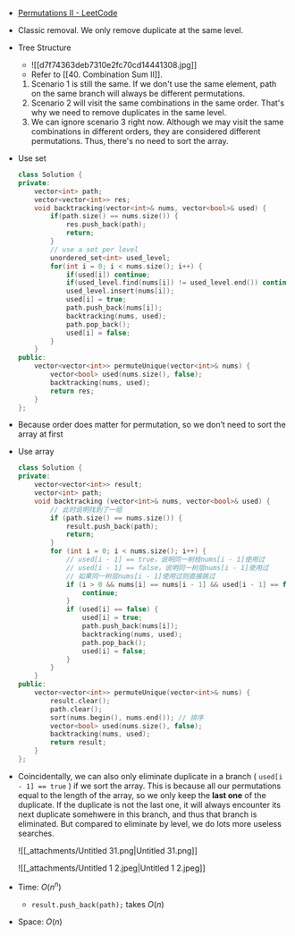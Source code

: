 - [Permutations II - LeetCode](https://leetcode.com/problems/permutations-ii/description/)
- Classic removal. We only remove duplicate at the same level.
- Tree Structure
    - ![[d7f74363deb7310e2fc70cd14441308.jpg]]
    - Refer to [[40. Combination Sum II]]. 
	1. Scenario 1 is still the same. If we don't use the same element, path on the same branch will always be different permutations.
	2. Scenario 2 will visit the same combinations in the same order. That's why we need to remove duplicates in the same level.
	3. We can ignore scenario 3 right now. Although we may visit the same combinations in different orders, they are considered different permutations. Thus, there's no need to sort the array.
    
- Use set
    
    ```C++
    class Solution {
    private:
        vector<int> path;
        vector<vector<int>> res;
        void backtracking(vector<int>& nums, vector<bool>& used) {
            if(path.size() == nums.size()) {
                res.push_back(path);
                return;
            }
            // use a set per level
            unordered_set<int> used_level;
            for(int i = 0; i < nums.size(); i++) {
                if(used[i]) continue;
                if(used_level.find(nums[i]) != used_level.end()) continue;
                used_level.insert(nums[i]);
                used[i] = true;
                path.push_back(nums[i]);
                backtracking(nums, used);
                path.pop_back();
                used[i] = false;
            }
        }
    public:
        vector<vector<int>> permuteUnique(vector<int>& nums) {
            vector<bool> used(nums.size(), false);
            backtracking(nums, used);
            return res;
        }
    };
    ```
    
- Because order does matter for permutation, so we don’t need to sort the array at first
- Use array
    
    ```C++
    class Solution {
    private:
        vector<vector<int>> result;
        vector<int> path;
        void backtracking (vector<int>& nums, vector<bool>& used) {
            // 此时说明找到了一组
            if (path.size() == nums.size()) {
                result.push_back(path);
                return;
            }
            for (int i = 0; i < nums.size(); i++) {
                // used[i - 1] == true，说明同一树枝nums[i - 1]使用过
                // used[i - 1] == false，说明同一树层nums[i - 1]使用过
                // 如果同一树层nums[i - 1]使用过则直接跳过
                if (i > 0 && nums[i] == nums[i - 1] && used[i - 1] == false) {
                    continue;
                }
                if (used[i] == false) {
                    used[i] = true;
                    path.push_back(nums[i]);
                    backtracking(nums, used);
                    path.pop_back();
                    used[i] = false;
                }
            }
        }
    public:
        vector<vector<int>> permuteUnique(vector<int>& nums) {
            result.clear();
            path.clear();
            sort(nums.begin(), nums.end()); // 排序
            vector<bool> used(nums.size(), false);
            backtracking(nums, used);
            return result;
        }
    };
    ```
    
- Coincidentally, we can also only eliminate duplicate in a branch ( `used[i - 1] == true` ) if we sort the array. This is because all our permutations equal to the length of the array, so we only keep the **last one** of the duplicate. If the duplicate is not the last one, it will always encounter its next duplicate somehwere in this branch, and thus that branch is eliminated. But compared to eliminate by level, we do lots more useless searches.
    
    ![[_attachments/Untitled 31.png|Untitled 31.png]]
    
    ![[_attachments/Untitled 1 2.jpeg|Untitled 1 2.jpeg]]
    
- Time: $O(n^n)$﻿
    - `result.push_back(path);` takes $O(n)$﻿
- Space: $O(n)$
